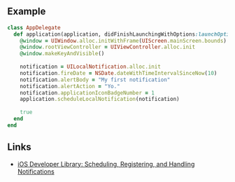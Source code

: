 ## Example

```ruby
class AppDelegate
  def application(application, didFinishLaunchingWithOptions:launchOptions)
    @window = UIWindow.alloc.initWithFrame(UIScreen.mainScreen.bounds)
    @window.rootViewController = UIViewController.alloc.init
    @window.makeKeyAndVisible()
    
    notification = UILocalNotification.alloc.init
    notification.fireDate = NSDate.dateWithTimeIntervalSinceNow(10)
    notification.alertBody = "My first notification"
    notification.alertAction = "Yo."
    notification.applicationIconBadgeNumber = 1
    application.scheduleLocalNotification(notification)
    
    true
  end
end
```

## Links

* [iOS Developer Library: Scheduling, Registering, and Handling Notifications](http://developer.apple.com/library/ios/#documentation/NetworkingInternet/Conceptual/RemoteNotificationsPG/IPhoneOSClientImp/IPhoneOSClientImp.html#//apple_ref/doc/uid/TP40008194-CH103-SW1)